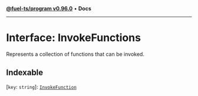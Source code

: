 [**@fuel-ts/program v0.96.0**](../index.md) • **Docs**

***

# Interface: InvokeFunctions

Represents a collection of functions that can be invoked.

## Indexable

 \[`key`: `string`\]: [`InvokeFunction`](InvokeFunction.md)
